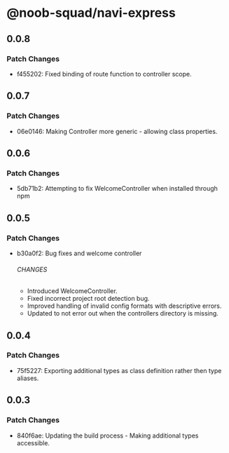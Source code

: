 # @noob-squad/navi-express

## 0.0.8

### Patch Changes

-   f455202: Fixed binding of route function to controller scope.

## 0.0.7

### Patch Changes

-   06e0146: Making Controller more generic - allowing class properties.

## 0.0.6

### Patch Changes

-   5db71b2: Attempting to fix WelcomeController when installed through npm

## 0.0.5

### Patch Changes

-   b30a0f2: Bug fixes and welcome controller

    ###### CHANGES

    -   Introduced WelcomeController.
    -   Fixed incorrect project root detection bug.
    -   Improved handling of invalid config formats with descriptive errors.
    -   Updated to not error out when the controllers directory is missing.

## 0.0.4

### Patch Changes

-   75f5227: Exporting additional types as class definition rather then type aliases.

## 0.0.3

### Patch Changes

-   840f6ae: Updating the build process - Making additional types accessible.
